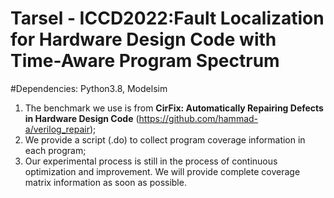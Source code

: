 # Tarsel - ICCD2022:Fault Localization for Hardware Design Code with Time-Aware Program Spectrum

#Dependencies: 
Python3.8, Modelsim

1. The benchmark we use is from **CirFix: Automatically Repairing Defects in Hardware Design
Code** (https://github.com/hammad-a/verilog_repair);
2. We provide a script (.do) to collect program coverage information in each program;
3. Our experimental process is still in the process of continuous optimization and improvement. We will provide complete coverage matrix information as soon as possible.
